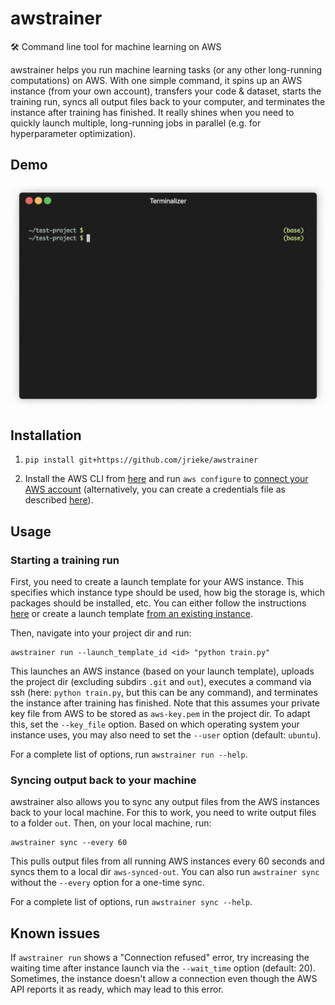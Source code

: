 # awstrainer

🛠️ Command line tool for machine learning on AWS

awstrainer helps you run machine learning tasks (or any other long-running computations) 
on AWS. With one simple command, it spins up an AWS instance (from your own account), 
transfers your code & dataset, starts the training run, syncs all output files back to 
your computer, and terminates the instance after training has finished. It really shines 
when you need to quickly launch multiple, long-running jobs in parallel (e.g. for 
hyperparameter optimization). 


## Demo

![](docs/images/demo.gif)


## Installation

1. `pip install git+https://github.com/jrieke/awstrainer`

2. Install the AWS CLI from [here](https://docs.aws.amazon.com/cli/latest/userguide/install-cliv2.html) 
and run `aws configure` to [connect your AWS account](https://docs.aws.amazon.com/cli/latest/userguide/cli-configure-quickstart.html) (alternatively, you can create a credentials file as 
described [here](https://boto3.amazonaws.com/v1/documentation/api/latest/guide/quickstart.html#configuration)). 


## Usage

### Starting a training run

First, you need to create a launch template for your AWS instance. This specifies which 
instance type should be used, how big the storage is, which packages should be 
installed, etc. You can either follow the instructions [here](https://docs.aws.amazon.com/AWSEC2/latest/UserGuide/ec2-launch-templates.html#create-launch-template) or create a launch 
template [from an existing instance](https://docs.aws.amazon.com/AWSEC2/latest/UserGuide/ec2-launch-templates.html#create-launch-template-from-instance). 

Then, navigate into your project dir and run:

    awstrainer run --launch_template_id <id> "python train.py"

This launches an AWS instance (based on your launch template), uploads the project dir 
(excluding subdirs `.git` and `out`), executes a command via ssh (here: 
`python train.py`, but this can be any command), and terminates the instance after 
training has finished. Note that this assumes your private key file from AWS to be 
stored as `aws-key.pem` in the project dir. To adapt this, set the `--key_file` option. 
Based on which operating system your instance uses, you may also need to set the 
`--user` option (default: `ubuntu`). 

For a complete list of options, run `awstrainer run --help`. 


### Syncing output back to your machine

awstrainer also allows you to sync any output files from the AWS instances back to your
local machine. For this to work, you need to write output files to a folder `out`. 
Then, on your local machine, run:

    awstrainer sync --every 60

This pulls output files from all running AWS instances every 60 seconds and syncs them 
to a local dir `aws-synced-out`. You can also run `awstrainer sync` without the 
`--every` option for a one-time sync. 

For a complete list of options, run `awstrainer sync --help`. 


## Known issues

If `awstrainer run` shows a "Connection refused" error, try increasing the 
waiting time after instance launch via the `--wait_time` option (default: 20). 
Sometimes, the instance doesn't allow a connection even though the AWS API reports it 
as ready, which may lead to this error. 


